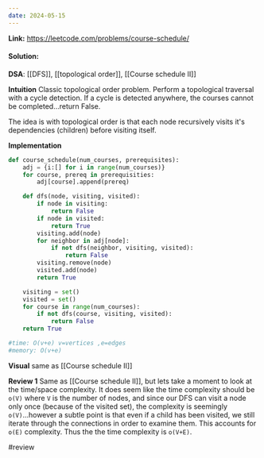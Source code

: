 ```yaml
---
date: 2024-05-15
---
```

**Link:** https://leetcode.com/problems/course-schedule/
#### Solution:

**DSA**: [[DFS]], [[topological order]], [[Course schedule II]]

**Intuition**
Classic topological order problem. Perform a topological traversal with a cycle detection. If a cycle is detected anywhere, the courses cannot be completed...return False.

The idea is with topological order is that each node recursively visits it's dependencies (children) before visiting itself. 

**Implementation**
```python
def course_schedule(num_courses, prerequisites):
	adj = {i:[] for i in range(num_courses)}
	for course, prereq in prerequisities:
		adj[course].append(prereq)

	def dfs(node, visiting, visited):
		if node in visiting:
			return False
		if node in visited:
			return True
		visiting.add(node)
		for neighbor in adj[node]:
			if not dfs(neighbor, visiting, visited):
				return False
		visiting.remove(node)
		visited.add(node)
		return True

	visiting = set()
	visited = set()
	for course in range(num_courses):
		if not dfs(course, visiting, visited):
			return False
	return True

#time: O(v+e) v=vertices ,e=edges
#memory: O(v+e) 
```

**Visual** 
same as [[Course schedule II]]

**Review 1**
Same as [[Course schedule II]], but lets take a moment to look at the time/space complexity. It does seem like the time complexity should be `o(V)`  where `V` is the number of nodes, and since our DFS can visit a node only once (because of the visited set), the complexity is seemingly `o(V)`...however a subtle point is that even if a child has been visited, we still iterate through the connections in order to examine them. This accounts for `o(E)` complexity. Thus the the time complexity is `o(V+E)`. 

#review 


